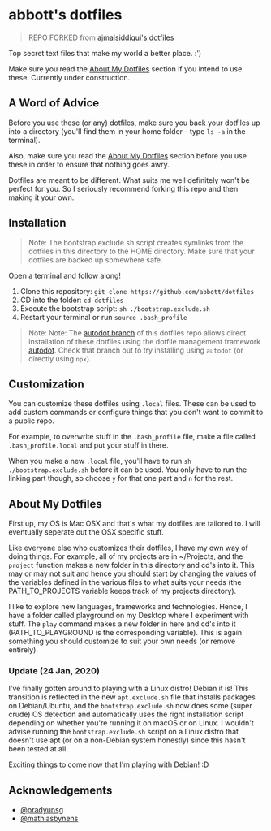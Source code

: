 # abbott's dotfiles

> REPO FORKED from [ajmalsiddiqui's dotfiles](https://github.com/ajmalsiddiqui/dotfiles)

Top secret text files that make my world a better place. :')

Make sure you read the [About My Dotfiles](#about-my-dotfiles) section if you intend to use these.
Currently under construction.

## A Word of Advice

Before you use these (or any) dotfiles, make sure you back your dotfiles up into a directory (you'll find them in your home folder - type `ls -a` in the terminal).

Also, make sure you read the [About My Dotfiles](#about-my-dotfiles) section before you use these in order to ensure that nothing goes awry.

Dotfiles are meant to be different. What suits me well definitely won't be perfect for you. So I seriously recommend forking this repo and then making it your own.

## Installation

> Note:
The bootstrap.exclude.sh script creates symlinks from the dotfiles in this directory to the HOME directory. Make sure that your dotfiles are backed up somewhere safe.

Open a terminal and follow along!
1. Clone this repository: `git clone https://github.com/abbott/dotfiles`
2. CD into the folder: `cd dotfiles`
3. Execute the bootstrap script: `sh ./bootstrap.exclude.sh`
4. Restart your terminal or run `source .bash_profile`

> Note:
Note: The [autodot branch](https://github.com/abbott/dotfiles/tree/autodot) of this dotfiles repo allows direct installation of these dotfiles using the dotfile management framework [autodot](https://github.com/abbott/autodot). Check that branch out to try installing using `autodot` (or directly using `npx`).

## Customization

You can customize these dotfiles using `.local` files. These can be used to add custom commands or configure things that you don't want to commit to a public repo. 

For example, to overwrite stuff in the `.bash_profile` file, make a file called `.bash_profile.local` and put your stuff in there. 

When you make a new `.local` file, you'll have to run `sh ./bootstrap.exclude.sh` before it can be used. You only have to run the linking part though, so choose `y` for that one part and `n` for the rest.

## About My Dotfiles

First up, my OS is Mac OSX and that's what my dotfiles are tailored to. I will eventually seperate out the OSX specific stuff.

Like everyone else who customizes their dotfiles, I have my own way of doing things. For example, all of my projects are in ~/Projects, and the `project` function makes a new folder in this directory and cd's into it. This may or may not suit and hence you should start by changing the values of the variables defined in the various files to what suits your needs (the PATH_TO_PROJECTS variable keeps track of my projects directory).

I like to explore new languages, frameworks and technologies. Hence, I have a folder called playground on my Desktop where I experiment with stuff. The `play` command makes a new folder in here and cd's into it (PATH_TO_PLAYGROUND is the corresponding variable). This is again something you should customize to suit your own needs (or remove entirely).

### Update (24 Jan, 2020)
I've finally gotten around to playing with a Linux distro! Debian it is! This transition is reflected in the new `apt.exclude.sh` file that installs packages on Debian/Ubuntu, and the `bootstrap.exclude.sh` now does some (super crude) OS detection and automatically uses the right installation script depending on whether you're running it on macOS or on Linux. I wouldn't advise running the `bootstrap.exclude.sh` script on a Linux distro that doesn't use apt (or on a non-Debian system honestly) since this hasn't been tested at all.

Exciting things to come now that I'm playing with Debian! :D

## Acknowledgements



- [@pradyunsg](https://github.com/pradyunsg/dotfiles) 
- [@mathiasbynens](https://github.com/mathiasbynens/dotfiles)
